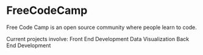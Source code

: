 # FreeCodeCamp
Free Code Camp is an open source community where people learn to code.

Current projects involve:
Front End Development
Data Visualization
Back End Development


